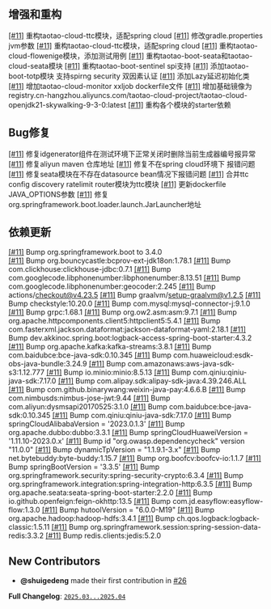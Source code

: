 ## 增强和重构

[[#11]](https://github.com/shuigedeng/taotao-cloud-project/issues/11) 重构taotao-cloud-ttc模块，适配spring cloud
[[#11]](https://github.com/shuigedeng/taotao-cloud-project/issues/11) 修改gradle.properties jvm参数
[[#11]](https://github.com/shuigedeng/taotao-cloud-project/issues/11) 重构taotao-cloud-ttc模块，适配spring cloud
[[#11]](https://github.com/shuigedeng/taotao-cloud-project/issues/11) 重构taotao-cloud-flowenige模块，添加测试用例
[[#11]](https://github.com/shuigedeng/taotao-cloud-project/issues/11) 重构taotao-boot-seata和taotao-cloud-seata模块
[[#11]](https://github.com/shuigedeng/taotao-cloud-project/issues/11) 重构taotao-boot-sentinel spi支持
[[#11]](https://github.com/shuigedeng/taotao-cloud-project/issues/11) 添加taotao-boot-totp模块 支持spirng security 双因素认证
[[#11]](https://github.com/shuigedeng/taotao-cloud-project/issues/11) 添加Lazy延迟初始化类
[[#11]](https://github.com/shuigedeng/taotao-cloud-project/issues/11) 增加taotao-cloud-monitor xxljob dockerfile文件
[[#11]](https://github.com/shuigedeng/taotao-cloud-project/issues/11) 增加基础镜像为registry.cn-hangzhou.aliyuncs.com/taotao-cloud-project/taotao-cloud-openjdk21-skywalking-9-3-0:latest
[[#11]](https://github.com/shuigedeng/taotao-cloud-project/issues/11) 重构各个模块的starter依赖


## Bug修复

[[#11]](https://github.com/shuigedeng/taotao-cloud-project/issues/11) 修复idgenerator组件在测试环境下正常关闭时删除当前生成器编号报异常
[[#11]](https://github.com/shuigedeng/taotao-cloud-project/issues/11) 修复aliyun maven 仓库地址
[[#11]](https://github.com/shuigedeng/taotao-cloud-project/issues/11) 修复不在spring cloud环境下 报错问题
[[#11]](https://github.com/shuigedeng/taotao-cloud-project/issues/11) 修复seata模块在不存在datasource bean情况下报错问题
[[#11]](https://github.com/shuigedeng/taotao-cloud-project/issues/11) 合并ttc config discovery ratelimit router模块为ttc模块
[[#11]](https://github.com/shuigedeng/taotao-cloud-project/issues/11) 更新dockerfile JAVA_OPTIONS参数
[[#11]](https://github.com/shuigedeng/taotao-cloud-project/issues/11) 修复org.springframework.boot.loader.launch.JarLauncher地址


## 依赖更新

[[#11]](https://github.com/shuigedeng/taotao-cloud-project/issues/11) Bump  org.springframework.boot to 3.4.0  
[[#11]](https://github.com/shuigedeng/taotao-cloud-project/issues/11) Bump  org.bouncycastle:bcprov-ext-jdk18on:1.78.1
[[#11]](https://github.com/shuigedeng/taotao-cloud-project/issues/11) Bump  com.clickhouse:clickhouse-jdbc:0.7.1
[[#11]](https://github.com/shuigedeng/taotao-cloud-project/issues/11) Bump  com.googlecode.libphonenumber:libphonenumber:8.13.51
[[#11]](https://github.com/shuigedeng/taotao-cloud-project/issues/11) Bump  com.googlecode.libphonenumber:geocoder:2.245
[[#11]](https://github.com/shuigedeng/taotao-cloud-project/issues/11) Bump  actions/checkout@v4.23.5
[[#11]](https://github.com/shuigedeng/taotao-cloud-project/issues/11) Bump  graalvm/setup-graalvm@v1.2.5
[[#11]](https://github.com/shuigedeng/taotao-cloud-project/issues/11) Bump  checkstyle:10.20.0
[[#11]](https://github.com/shuigedeng/taotao-cloud-project/issues/11) Bump  com.mysql:mysql-connector-j:9.1.0
[[#11]](https://github.com/shuigedeng/taotao-cloud-project/issues/11) Bump  grpc:1.68.1
[[#11]](https://github.com/shuigedeng/taotao-cloud-project/issues/11) Bump  org.ow2.asm:asm:9.7.1
[[#11]](https://github.com/shuigedeng/taotao-cloud-project/issues/11) Bump  org.apache.httpcomponents.client5:httpclient5:5.4.1
[[#11]](https://github.com/shuigedeng/taotao-cloud-project/issues/11) Bump  com.fasterxml.jackson.dataformat:jackson-dataformat-yaml:2.18.1
[[#11]](https://github.com/shuigedeng/taotao-cloud-project/issues/11) Bump  dev.akkinoc.spring.boot:logback-access-spring-boot-starter:4.3.2
[[#11]](https://github.com/shuigedeng/taotao-cloud-project/issues/11) Bump  org.apache.kafka:kafka-streams:3.8.1
[[#11]](https://github.com/shuigedeng/taotao-cloud-project/issues/11) Bump  com.baidubce:bce-java-sdk:0.10.345
[[#11]](https://github.com/shuigedeng/taotao-cloud-project/issues/11) Bump  com.huaweicloud:esdk-obs-java-bundle:3.24.9
[[#11]](https://github.com/shuigedeng/taotao-cloud-project/issues/11) Bump  com.amazonaws:aws-java-sdk-s3:1.12.777
[[#11]](https://github.com/shuigedeng/taotao-cloud-project/issues/11) Bump  io.minio:minio:8.5.13
[[#11]](https://github.com/shuigedeng/taotao-cloud-project/issues/11) Bump  com.qiniu:qiniu-java-sdk:7.17.0
[[#11]](https://github.com/shuigedeng/taotao-cloud-project/issues/11) Bump  com.alipay.sdk:alipay-sdk-java:4.39.246.ALL
[[#11]](https://github.com/shuigedeng/taotao-cloud-project/issues/11) Bump  com.github.binarywang:weixin-java-pay:4.6.6.B
[[#11]](https://github.com/shuigedeng/taotao-cloud-project/issues/11) Bump  com.nimbusds:nimbus-jose-jwt:9.44
[[#11]](https://github.com/shuigedeng/taotao-cloud-project/issues/11) Bump  com.aliyun:dysmsapi20170525:3.1.0
[[#11]](https://github.com/shuigedeng/taotao-cloud-project/issues/11) Bump  com.baidubce:bce-java-sdk:0.10.345
[[#11]](https://github.com/shuigedeng/taotao-cloud-project/issues/11) Bump  com.qiniu:qiniu-java-sdk:7.17.0
[[#11]](https://github.com/shuigedeng/taotao-cloud-project/issues/11) Bump  springCloudAlibabaVersion = '2023.0.1.3'
[[#11]](https://github.com/shuigedeng/taotao-cloud-project/issues/11) Bump  org.apache.dubbo:dubbo:3.3.1
[[#11]](https://github.com/shuigedeng/taotao-cloud-project/issues/11) Bump  springCloudHuaweiVersion = '1.11.10-2023.0.x'
[[#11]](https://github.com/shuigedeng/taotao-cloud-project/issues/11) Bump  id "org.owasp.dependencycheck" version "11.0.0"
[[#11]](https://github.com/shuigedeng/taotao-cloud-project/issues/11) Bump  dynamicTpVersion = "1.1.9.1-3.x"
[[#11]](https://github.com/shuigedeng/taotao-cloud-project/issues/11) Bump  net.bytebuddy:byte-buddy:1.15.7
[[#11]](https://github.com/shuigedeng/taotao-cloud-project/issues/11) Bump  org.boofcv:boofcv-io:1.1.7
[[#11]](https://github.com/shuigedeng/taotao-cloud-project/issues/11) Bump  springBootVersion = '3.3.5'
[[#11]](https://github.com/shuigedeng/taotao-cloud-project/issues/11) Bump  org.springframework.security:spring-security-crypto:6.3.4
[[#11]](https://github.com/shuigedeng/taotao-cloud-project/issues/11) Bump  org.springframework.integration:spring-integration-http:6.3.5
[[#11]](https://github.com/shuigedeng/taotao-cloud-project/issues/11) Bump  org.apache.seata:seata-spring-boot-starter:2.2.0
[[#11]](https://github.com/shuigedeng/taotao-cloud-project/issues/11) Bump  io.github.openfeign:feign-okhttp:13.5
[[#11]](https://github.com/shuigedeng/taotao-cloud-project/issues/11) Bump  com.jd.easyflow:easyflow-flow:1.3.0
[[#11]](https://github.com/shuigedeng/taotao-cloud-project/issues/11) Bump  hutoolVersion = "6.0.0-M19"
[[#11]](https://github.com/shuigedeng/taotao-cloud-project/issues/11) Bump  org.apache.hadoop:hadoop-hdfs:3.4.1
[[#11]](https://github.com/shuigedeng/taotao-cloud-project/issues/11) Bump  ch.qos.logback:logback-classic:1.5.11
[[#11]](https://github.com/shuigedeng/taotao-cloud-project/issues/11) Bump  org.springframework.session:spring-session-data-redis:3.3.2
[[#11]](https://github.com/shuigedeng/taotao-cloud-project/issues/11) Bump  redis.clients:jedis:5.2.0

## New Contributors

* **@shuigedeng** made their first contribution in [#26](https://github.com/shuigedeng/taotao-cloud-project/pull/26)

**Full Changelog**: [`2025.03...2025.04`](https://github.com/shuigedeng/taotao-cloud-project/compare/2025.02...2025.03)
